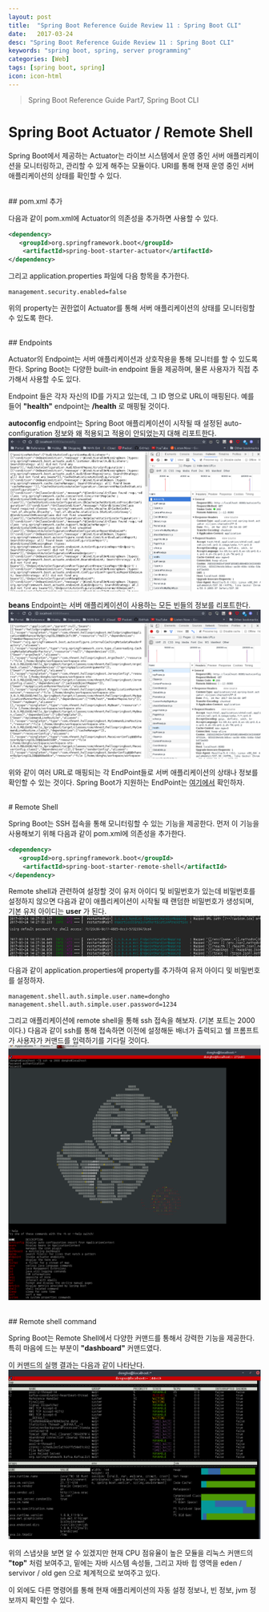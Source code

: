 ```yaml
---
layout: post
title:  "Spring Boot Reference Guide Review 11 : Spring Boot CLI"
date:   2017-03-24
desc: "Spring Boot Reference Guide Review 11 : Spring Boot CLI"
keywords: "spring boot, spring, server programming"
categories: [Web]
tags: [spring boot, spring]
icon: icon-html
---
```


> Spring Boot Reference Guide Part7, Spring Boot CLI

# Spring Boot Actuator / Remote Shell

Spring Boot에서 제공하는 Actuator는 라이브 시스템에서 운영 중인 서버 애플리케이션을 모니터링하고, 관리할 수 있게 해주는 모듈이다. URI를 통해 현재 운영 중인 서버 애플리케이션의 상태를 확인할 수 있다.

<br>
## pom.xml 추가

다음과 같이 pom.xml에 Actuator의 의존성을 추가하면 사용할 수 있다.
~~~xml
<dependency>
   <groupId>org.springframework.boot</groupId>
    <artifactId>spring-boot-starter-actuator</artifactId>
</dependency>
~~~

그리고 application.properties 파일에 다음 항목을 추가한다.
~~~
management.security.enabled=false
~~~
위의 property는 권한없이 Actuator를 통해 서버 애플리케이션의 상태를 모니터링할 수 있도록 한다.

<br>
## Endpoints

Actuator의 Endpoint는 서버 애플리케이션과 상호작용을 통해 모니터를 할 수 있도록 한다.
Spring Boot는 다양한 built-in endpoint 들을 제공하며, 물론 사용자가 직접 추가해서 사용할 수도 있다.

Endpoint 들은 각자 자신의 ID를 가지고 있는데, 그 ID 명으로 URL이 매핑된다. 예를 들어 **"health"** endpoint는 **/health** 로 매핑될 것이다.

**autoconfig** endpoint는 Spring Boot 애플리케이션이 시작될 때 설정된 auto-configuration 정보와 왜 적용되고 적용이 안되었는지 대해 리포트한다.
<br>
![01.png](/static/assets/img/blog/web/2017-03-24-spring_boot_features_10/01.png)


**beans** Endpoint는 서버 애플리케이션이 사용하는 모든 빈들의 정보를 리포트한다.
![02.png](/static/assets/img/blog/web/2017-03-24-spring_boot_features_10/02.png)

위와 같이 여러 URL로 매핑되는 각 EndPoint들로 서버 애플리케이션의 상태나 정보를 확인할 수 있는 것이다.
Spring Boot가 지원하는 EndPoint는 [여기에서][spring_boot_endpoint] 확인하자.

<br>
# Remote Shell

Spring Boot는 SSH 접속을 통해 모니터링할 수 있는 기능을 제공한다.
먼저 이 기능을 사용해보기 위해 다음과 같이 pom.xml에 의존성을 추가한다.
~~~xml
<dependency>
   <groupId>org.springframework.boot</groupId>
    <artifactId>spring-boot-starter-remote-shell</artifactId>
</dependency>
~~~

Remote shell과 관련하여 설정할 것이 유저 아이디 및 비밀번호가 있는데 비밀번호를 설정하지 않으면 다음과 같이 애플리케이션이 시작될 때 랜덤한 비밀번호가 생성되며, 기본 유저 아이디는 **user** 가 된다.
<br>
![03.png](/static/assets/img/blog/web/2017-03-24-spring_boot_features_10/03.png)

다음과 같이 application.properties에 property를 추가하여 유저 아이디 및 비밀번호를 설정하자.
~~~
management.shell.auth.simple.user.name=dongho
management.shell.auth.simple.user.password=1234
~~~

그리고 애플리케이션에 remote shell을 통해 ssh 접속을 해보자. (기본 포트는 2000 이다.)
다음과 같이 ssh를 통해 접속하면 이전에 설정해둔 배너가 출력되고 쉘 프롬프트가 사용자가 커맨드를 입력하기를 기다릴 것이다.
![04.png](/static/assets/img/blog/web/2017-03-24-spring_boot_features_10/04.png)

<br>
## Remote shell command

Spring Boot는 Remote Shell에서 다양한 커맨드를 통해서 강력한 기능을 제공한다.
특히 마음에 드는 부분이 **"dashboard"** 커맨드였다.

이 커맨드의 실행 결과는 다음과 같이 나타난다.
<br>
![05.png](/static/assets/img/blog/web/2017-03-24-spring_boot_features_10/05.png)

위의 스냅샷을 보면 알 수 있겠지만 현재 CPU 점유율이 높은 모듈을 리눅스 커맨드의 **"top"** 처럼 보여주고,
밑에는 자바 시스템 속성들, 그리고 자바 힙 영역을 eden / servivor / old gen 으로 체계적으로 보여주고 있다.

이 외에도 다른 명령어를 통해 현재 애플리케이션의 자동 설정 정보나, 빈 정보, jvm 정보까지 확인할 수 있다.

[spring_boot_endpoint]: https://docs.spring.io/spring-boot/docs/current-SNAPSHOT/reference/htmlsingle/#production-ready-endpoints

